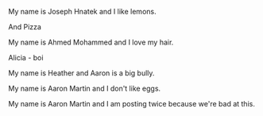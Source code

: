 My name is Joseph Hnatek and I like lemons.

And Pizza

My name is Ahmed Mohammed and I love my hair.

Alicia - boi 

My name is Heather and Aaron is a big bully.

My name is Aaron Martin and I don't like eggs.

My name is Aaron Martin and I am posting twice because we're bad at this.